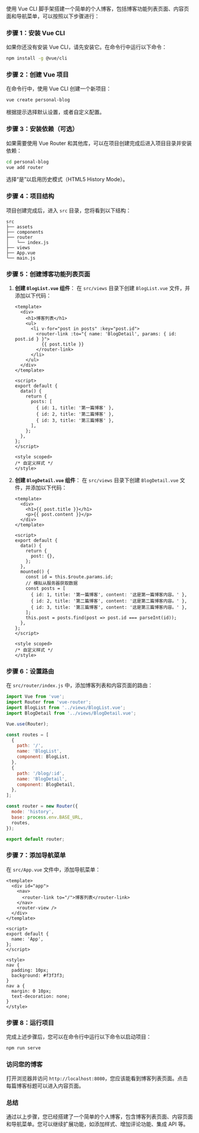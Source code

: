  使用 Vue CLI 脚手架搭建一个简单的个人博客，包括博客功能列表页面、内容页面和导航菜单，可以按照以下步骤进行：

### 步骤 1：安装 Vue CLI

如果你还没有安装 Vue CLI，请先安装它。在命令行中运行以下命令：

```bash
npm install -g @vue/cli
```

### 步骤 2：创建 Vue 项目

在命令行中，使用 Vue CLI 创建一个新项目：

```bash
vue create personal-blog
```

根据提示选择默认设置，或者自定义配置。

### 步骤 3：安装依赖（可选）

如果需要使用 Vue Router 和其他库，可以在项目创建完成后进入项目目录并安装依赖：

```bash
cd personal-blog
vue add router
```

选择“是”以启用历史模式（HTML5 History Mode）。

### 步骤 4：项目结构

项目创建完成后，进入 `src` 目录，您将看到以下结构：

```
src
├── assets
├── components
├── router
│   └── index.js
├── views
├── App.vue
└── main.js
```

### 步骤 5：创建博客功能列表页面

1. **创建 `BlogList.vue` 组件**：
   在 `src/views` 目录下创建 `BlogList.vue` 文件，并添加以下代码：

   ```vue
   <template>
     <div>
       <h1>博客列表</h1>
       <ul>
         <li v-for="post in posts" :key="post.id">
           <router-link :to="{ name: 'BlogDetail', params: { id: post.id } }">
             {{ post.title }}
           </router-link>
         </li>
       </ul>
     </div>
   </template>

   <script>
   export default {
     data() {
       return {
         posts: [
           { id: 1, title: '第一篇博客' },
           { id: 2, title: '第二篇博客' },
           { id: 3, title: '第三篇博客' },
         ],
       };
     },
   };
   </script>

   <style scoped>
   /* 自定义样式 */
   </style>
   ```

2. **创建 `BlogDetail.vue` 组件**：
   在 `src/views` 目录下创建 `BlogDetail.vue` 文件，并添加以下代码：

   ```vue
   <template>
     <div>
       <h1>{{ post.title }}</h1>
       <p>{{ post.content }}</p>
     </div>
   </template>

   <script>
   export default {
     data() {
       return {
         post: {},
       };
     },
     mounted() {
       const id = this.$route.params.id;
       // 模拟从服务器获取数据
       const posts = [
         { id: 1, title: '第一篇博客', content: '这是第一篇博客内容。' },
         { id: 2, title: '第二篇博客', content: '这是第二篇博客内容。' },
         { id: 3, title: '第三篇博客', content: '这是第三篇博客内容。' },
       ];
       this.post = posts.find(post => post.id === parseInt(id));
     },
   };
   </script>

   <style scoped>
   /* 自定义样式 */
   </style>
   ```

### 步骤 6：设置路由

在 `src/router/index.js` 中，添加博客列表和内容页面的路由：

```javascript
import Vue from 'vue';
import Router from 'vue-router';
import BlogList from '../views/BlogList.vue';
import BlogDetail from '../views/BlogDetail.vue';

Vue.use(Router);

const routes = [
  {
    path: '/',
    name: 'BlogList',
    component: BlogList,
  },
  {
    path: '/blog/:id',
    name: 'BlogDetail',
    component: BlogDetail,
  },
];

const router = new Router({
  mode: 'history',
  base: process.env.BASE_URL,
  routes,
});

export default router;
```

### 步骤 7：添加导航菜单

在 `src/App.vue` 文件中，添加导航菜单：

```vue
<template>
  <div id="app">
    <nav>
      <router-link to="/">博客列表</router-link>
    </nav>
    <router-view />
  </div>
</template>

<script>
export default {
  name: 'App',
};
</script>

<style>
nav {
  padding: 10px;
  background: #f3f3f3;
}
nav a {
  margin: 0 10px;
  text-decoration: none;
}
</style>
```

### 步骤 8：运行项目

完成上述步骤后，您可以在命令行中运行以下命令以启动项目：

```bash
npm run serve
```

### 访问您的博客

打开浏览器并访问 `http://localhost:8080`，您应该能看到博客列表页面。点击每篇博客标题可以进入内容页面。

### 总结

通过以上步骤，您已经搭建了一个简单的个人博客，包含博客列表页面、内容页面和导航菜单。您可以继续扩展功能，如添加样式、增加评论功能、集成 API 等。